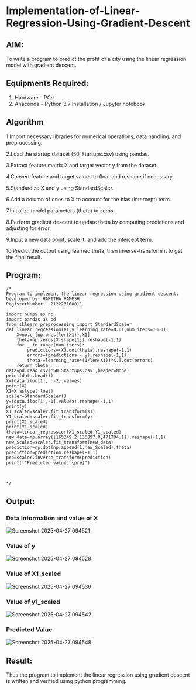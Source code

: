 # Implementation-of-Linear-Regression-Using-Gradient-Descent

## AIM:
To write a program to predict the profit of a city using the linear regression model with gradient descent.

## Equipments Required:
1. Hardware – PCs
2. Anaconda – Python 3.7 Installation / Jupyter notebook

## Algorithm
1.Import necessary libraries for numerical operations, data handling, and preprocessing.

2.Load the startup dataset (50_Startups.csv) using pandas.

3.Extract feature matrix X and target vector y from the dataset.

4.Convert feature and target values to float and reshape if necessary.

5.Standardize X and y using StandardScaler.

6.Add a column of ones to X to account for the bias (intercept) term.

7.Initialize model parameters (theta) to zeros.

8.Perform gradient descent to update theta by computing predictions and adjusting for error.

9.Input a new data point, scale it, and add the intercept term.

10.Predict the output using learned theta, then inverse-transform it to get the final result.
## Program:
```
/*
Program to implement the linear regression using gradient descent.
Developed by: HARITHA RAMESH
RegisterNumber:  212223100011

import numpy as np
import pandas as pd
from sklearn.preprocessing import StandardScaler
def linear_regression(X1,y,learning_rate=0.01,num_iters=1000):
    X=np.c_[np.ones(len(X1)),X1]
    theta=np.zeros(X.shape[1]).reshape(-1,1)
    for _ in range(num_iters):
        predictions=(X).dot(theta).reshape(-1,1)
        errors=(predictions - y).reshape(-1,1)
        theta-=learning_rate*(1/len(X1))*X.T.dot(errors)
    return theta
data=pd.read_csv('50_Startups.csv',header=None)
print(data.head())
X=(data.iloc[1:, :-2].values)
print(X)
X1=X.astype(float)
scaler=StandardScaler()
y=(data.iloc[1:,-1].values).reshape(-1,1)
print(y)
X1_scaled=scaler.fit_transform(X1)
Y1_scaled=scaler.fit_transform(y)
print(X1_scaled)
print(Y1_scaled)
theta=linear_regression(X1_scaled,Y1_scaled)
new_data=np.array([165349.2,136897.8,471784.1]).reshape(-1,1)
new_Scaled=scaler.fit_transform(new_data)
prediction=np.dot(np.append(1,new_Scaled),theta)
prediction=prediction.reshape(-1,1)
pre=scaler.inverse_transform(prediction)
print(f"Predicted value: {pre}")



*/
```

## Output:
### Data Information and value of X
![Screenshot 2025-04-27 094521](https://github.com/user-attachments/assets/4b462bcc-0653-4b35-8199-7f9b4a5f0893)
### Value of y
![Screenshot 2025-04-27 094528](https://github.com/user-attachments/assets/056b2a63-e375-4e4d-b3ee-ba6ce72ae88a)
### Value of X1_scaled
![Screenshot 2025-04-27 094536](https://github.com/user-attachments/assets/64185da3-1e66-4755-bfef-84f72e636a51)
### Value of y1_scaled
![Screenshot 2025-04-27 094542](https://github.com/user-attachments/assets/5737ec51-4b34-4e87-8f82-6bc87b0e80b8)
### Predicted Value
![Screenshot 2025-04-27 094548](https://github.com/user-attachments/assets/5a960507-be16-45d3-a35f-f0c08efeb663)


## Result:
Thus the program to implement the linear regression using gradient descent is written and verified using python programming.
